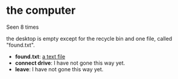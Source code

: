 # the computer

Seen 8 times

the desktop is empty except for the recycle bin and one file, called "found.txt".

- **found.txt**: [a text file](a-text-file-Ndymrr5.md)
- **connect drive**: I have not gone this way yet.
- **leave**: I have not gone this way yet.
